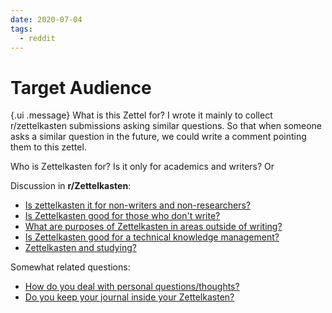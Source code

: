 ```yaml
---
date: 2020-07-04
tags:
  - reddit
---
```


# Target Audience

{.ui .message}
What is this Zettel for? I wrote it mainly to collect r/zettelkasten submissions asking similar questions. So that when someone asks a similar question in the future, we could write a comment pointing them to this zettel.

Who is Zettelkasten for? Is it only for academics and writers? Or

Discussion in **r/Zettelkasten**:

* [Is zettelkasten it for non-writers and non-researchers?](https://www.reddit.com/r/Zettelkasten/comments/hkupvt/is_zettelkasten_it_for_nonwriters_and/)
* [Is Zettelkasten good for those who don't write?](https://www.reddit.com/r/Zettelkasten/comments/gywl9n/is_zettelkasten_good_for_those_who_dont_write/)
* [What are purposes of Zettelkasten in areas outside of writing?](https://www.reddit.com/r/Zettelkasten/comments/ggxye6/what_are_purposes_of_zettelkasten_in_areas/)
* [Is Zettelkasten good for a technical knowledge management?](https://www.reddit.com/r/Zettelkasten/comments/hj42rr/is_zettelkasten_good_for_a_technical_knowledge/)
* [Zettelkasten and studying?](https://www.reddit.com/r/Zettelkasten/comments/h7q5tl/zettelkasten_and_studying/)

Somewhat related questions:

* [How do you deal with personal questions/thoughts?](https://www.reddit.com/r/Zettelkasten/comments/hegs3e/how_do_you_deal_with_personal_questionsthoughts/)
* [Do you keep your journal inside your Zettelkasten?](https://www.reddit.com/r/Zettelkasten/comments/gizpzg/do_you_keep_your_journal_inside_your_zettelkasten/)
